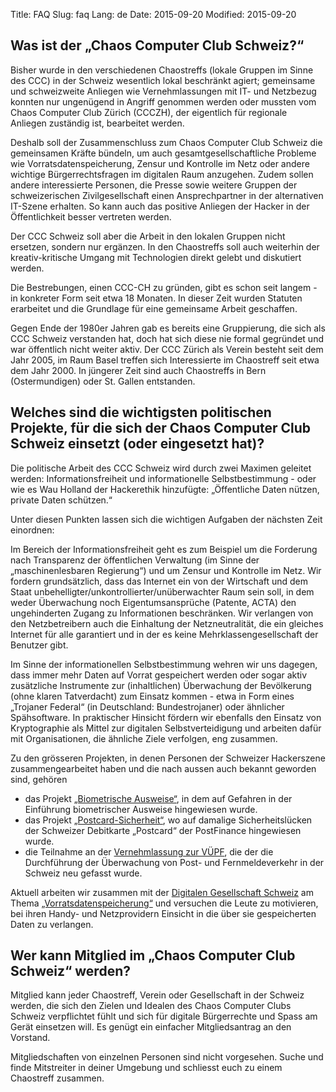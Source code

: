 Title: FAQ
Slug: faq
Lang: de
Date: 2015-09-20
Modified: 2015-09-20

## Was ist der „Chaos Computer Club Schweiz?“

Bisher wurde in den verschiedenen Chaostreffs (lokale Gruppen im Sinne des CCC) in der Schweiz wesentlich lokal beschränkt agiert; gemeinsame und schweizweite Anliegen wie Vernehmlassungen mit IT- und Netzbezug konnten nur ungenügend in Angriff genommen werden oder mussten vom Chaos Computer Club Zürich (CCCZH), der eigentlich für regionale Anliegen zuständig ist, bearbeitet werden.

Deshalb soll der Zusammenschluss zum Chaos Computer Club Schweiz die gemeinsamen Kräfte bündeln, um auch gesamtgesellschaftliche Probleme wie Vorratsdatenspeicherung, Zensur und Kontrolle im Netz oder andere wichtige Bürgerrechtsfragen im digitalen Raum anzugehen. Zudem sollen andere interessierte Personen, die Presse sowie weitere Gruppen der schweizerischen Zivilgesellschaft einen Ansprechpartner in der alternativen IT-Szene erhalten. So kann auch das positive Anliegen der Hacker in der Öffentlichkeit besser vertreten werden.

Der CCC Schweiz soll aber die Arbeit in den lokalen Gruppen nicht ersetzen, sondern nur ergänzen. In den Chaostreffs soll auch weiterhin der kreativ-kritische Umgang mit Technologien direkt gelebt und diskutiert werden.

Die Bestrebungen, einen CCC-CH zu gründen, gibt es schon seit langem - in konkreter Form seit etwa 18 Monaten. In dieser Zeit wurden Statuten erarbeitet und die Grundlage für eine gemeinsame Arbeit geschaffen.

Gegen Ende der 1980er Jahren gab es bereits eine Gruppierung, die sich als CCC Schweiz verstanden hat, doch hat sich diese nie formal gegründet und war öffentlich nicht weiter aktiv. Der CCC Zürich als Verein besteht seit dem Jahr 2005, im Raum Basel treffen sich Interessierte im Chaostreff seit etwa dem Jahr 2000. In jüngerer Zeit sind auch Chaostreffs in Bern (Ostermundigen) oder St. Gallen entstanden.

## Welches sind die wichtigsten politischen Projekte, für die sich der Chaos Computer Club Schweiz einsetzt (oder eingesetzt hat)?

Die politische Arbeit des CCC Schweiz wird durch zwei Maximen geleitet werden: Informationsfreiheit und informationelle Selbstbestimmung - oder wie es Wau Holland der Hackerethik hinzufügte: „Öffentliche Daten nützen, private Daten schützen.“

Unter diesen Punkten lassen sich die wichtigen Aufgaben der nächsten Zeit einordnen:

Im Bereich der Informationsfreiheit geht es zum Beispiel um die Forderung nach Transparenz der öffentlichen Verwaltung (im Sinne der „maschinenlesbaren Regierung“) und um Zensur und Kontrolle im Netz. Wir fordern grundsätzlich, dass das Internet ein von der Wirtschaft und dem Staat unbehelligter/unkontrollierter/unüberwachter Raum sein soll, in dem weder Überwachung noch Eigentumsansprüche (Patente, ACTA) den ungehinderten Zugang zu Informationen beschränken. Wir verlangen von den Netzbetreibern auch die Einhaltung der Netzneutralität, die ein gleiches Internet für alle garantiert und in der es keine Mehrklassengesellschaft der Benutzer gibt.

Im Sinne der informationellen Selbstbestimmung wehren wir uns dagegen, dass immer mehr Daten auf Vorrat gespeichert werden oder sogar aktiv zusätzliche Instrumente zur (inhaltlichen) Überwachung der Bevölkerung (ohne klaren Tatverdacht) zum Einsatz kommen - etwa in Form eines „Trojaner Federal“ (in Deutschland: Bundestrojaner) oder ähnlicher Spähsoftware. In praktischer Hinsicht fördern wir ebenfalls den Einsatz von Kryptographie als Mittel zur digitalen Selbstverteidigung und arbeiten dafür mit Organisationen, die ähnliche Ziele verfolgen, eng zusammen.

Zu den grösseren Projekten, in denen Personen der Schweizer Hackerszene zusammengearbeitet haben und die nach aussen auch bekannt geworden sind, gehören


* das Projekt [„Biometrische Ausweise“](http://biometrische-ausweise.ch/), in dem auf Gefahren in der Einführung biometrischer Ausweise hingewiesen wurde.
* das Projekt [„Postcard-Sicherheit“](http://www.postcard-sicherheit.ch/), wo auf damalige Sicherheitslücken der Schweizer Debitkarte „Postcard“ der PostFinance hingewiesen wurde.
* die Teilnahme an der [Vernehmlassung zur VÜPF](http://www.ccczh.ch/V%C3%9CPF-Stellungnahme-CCC%20und%20http://www.ejpd.admin.ch/content/dam/data/sicherheit/uepf/ve-organisationen.pdf), die der die Durchführung der Überwachung von Post- und Fernmeldeverkehr in der Schweiz neu gefasst wurde.

Aktuell arbeiten wir zusammen mit der [Digitalen Gesellschaft Schweiz](http://www.digitale-gesellschaft.ch/) am Thema [„Vorratsdatenspeicherung“](http://www.digitale-gesellschaft.ch/2012/11/08/meine-vorratsdaten-jetzt/) und versuchen die Leute zu motivieren, bei ihren Handy- und Netzprovidern Einsicht in die über sie gespeicherten Daten zu verlangen.

## Wer kann Mitglied im „Chaos Computer Club Schweiz“ werden?

Mitglied kann jeder Chaostreff, Verein oder Gesellschaft in der Schweiz werden, die sich den Zielen und Idealen des Chaos Computer Clubs Schweiz verpflichtet fühlt und sich für digitale Bürgerrechte und Spass am Gerät einsetzen will. Es genügt ein einfacher Mitgliedsantrag an den Vorstand.

Mitgliedschaften von einzelnen Personen sind nicht vorgesehen. Suche und finde Mitstreiter in deiner Umgebung und schliesst euch zu einem Chaostreff zusammen.
